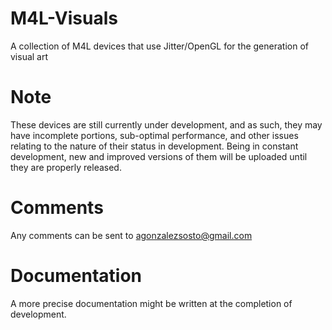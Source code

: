 # M4L-Visuals
A collection of M4L devices that use Jitter/OpenGL for the generation of visual art

# Note 

These devices are still currently under development, and as such, they may have incomplete portions, sub-optimal performance,
and other issues relating to the nature of their status in development. Being in constant development, new and improved versions of them 
will be uploaded until they are properly released.

# Comments

Any comments can be sent to agonzalezsosto@gmail.com

# Documentation 

A more precise documentation might be written at the completion of development.

